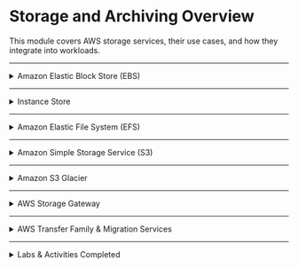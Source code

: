 # Storage and Archiving Overview

This module covers AWS storage services, their use cases, and how they integrate into workloads.

---

<details>
<summary>Amazon Elastic Block Store (EBS)</summary>

**What it is:** Block-level storage volumes that attach to Amazon EC2 instances.  

**Use cases:**
- Persistent storage for EC2 (retains data after instance stops).  
- Databases and applications needing low-latency, high-performance storage.  
- Snapshots for backup and disaster recovery.  

</details>

---

<details>
<summary>Instance Store</summary>

**What it is:** Ephemeral block storage physically attached to the host machine.  

**Use cases:**
- Temporary data storage for caches, buffers, or scratch data.  
- High-speed storage for workloads where data doesn’t need to persist after instance stop/termination.  

</details>

---

<details>
<summary>Amazon Elastic File System (EFS)</summary>

**What it is:** Fully managed, scalable file storage for use with AWS compute services.  

**Use cases:**
- Shared file system for multiple EC2 instances.  
- Content management systems, web serving, and data analytics.  
- Lift-and-shift enterprise apps requiring shared storage.  

</details>

---

<details>
<summary>Amazon Simple Storage Service (S3)</summary>

**What it is:** Object storage built for scalability, durability, and availability.  

**Use cases:**
- Data lakes and big data analytics.  
- Backup, restore, and disaster recovery.  
- Hosting static websites.  
- Media storage and content distribution.  

</details>

---

<details>
<summary>Amazon S3 Glacier</summary>

**What it is:** Low-cost object storage for long-term archiving and backup.  

**Use cases:**
- Archival of compliance data (medical, financial, legal).  
- Storing backups for months to years.  
- Rarely accessed data that must be retained.  

</details>

---

<details>
<summary>AWS Storage Gateway</summary>

**What it is:** Hybrid cloud storage service bridging on-premises environments with AWS storage.  

**Use cases:**
- Extending on-premises storage to AWS.  
- Backup/archival with S3 or Glacier while maintaining local access.  
- Cloud-based disaster recovery.  

</details>

---

<details>
<summary>AWS Transfer Family & Migration Services</summary>

**What it is:** Fully managed support for SFTP, FTPS, and FTP to transfer data into and out of S3 or EFS.  

**Use cases:**
- Securely migrating large datasets to AWS.  
- Integrating legacy file transfer workflows into cloud storage.  
- Data onboarding from partners or external vendors.  

</details>

---


<details>
<summary> Labs & Activities Completed</summary>
 
- [182 - Lab - Working with Amazon EBS](./labs/lab-182.md) 

</details>